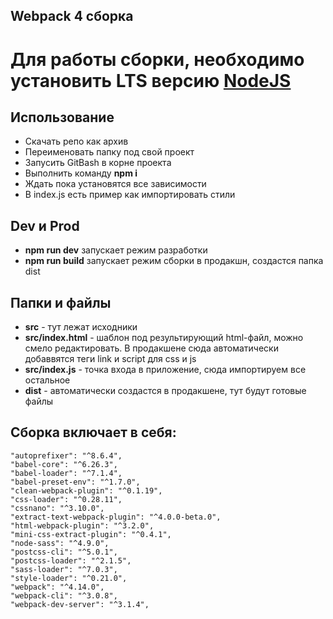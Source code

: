 ## Webpack 4 сборка

# Для работы сборки, необходимо установить **LTS** версию [NodeJS](https://nodejs.org/en/)

## Использование

* Скачать репо как архив
* Переименовать папку под свой проект
* Запусить GitBash в корне проекта
* Выполнить команду **npm i**
* Ждать пока установятся все зависимости
* В index.js есть пример как импортировать стили

## Dev и Prod

* **npm run dev** запускает режим разработки 
* **npm run build** запускает режим сборки в продакшн, создастся папка dist

## Папки и файлы

* **src** - тут лежат исходники
* **src/index.html** - шаблон под результирующий html-файл, можно смело редактировать. В продакшене сюда автоматически добаввятся теги link и script для css и js
* **src/index.js** - точка входа в приложение, сюда импортируем все остальное
* **dist** - автоматически создастся в продакшене, тут будут готовые файлы

## Сборка включает в себя:

    "autoprefixer": "^8.6.4",
    "babel-core": "^6.26.3",
    "babel-loader": "^7.1.4",
    "babel-preset-env": "^1.7.0",
    "clean-webpack-plugin": "^0.1.19",
    "css-loader": "^0.28.11",
    "cssnano": "^3.10.0",
    "extract-text-webpack-plugin": "^4.0.0-beta.0",
    "html-webpack-plugin": "^3.2.0",
    "mini-css-extract-plugin": "^0.4.1",
    "node-sass": "^4.9.0",
    "postcss-cli": "^5.0.1",
    "postcss-loader": "^2.1.5",
    "sass-loader": "^7.0.3",
    "style-loader": "^0.21.0",
    "webpack": "^4.14.0",
    "webpack-cli": "^3.0.8",
    "webpack-dev-server": "^3.1.4",


